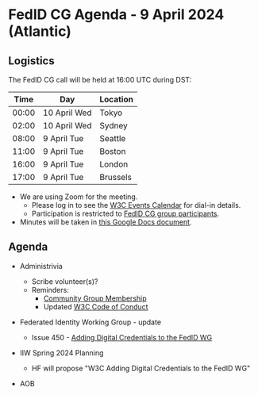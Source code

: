 # FedID CG Agenda - 9 April 2024 (Atlantic)

## Logistics

The FedID CG call will be held at 16:00 UTC during DST:

| Time         | Day    | Location      |
| ------------ | ------ | ------------- |
| 00:00 | 10 April Wed | Tokyo         |
| 02:00 | 10 April Wed | Sydney        |
| 08:00 | 9 April Tue | Seattle       |
| 11:00 | 9 April Tue | Boston        |
| 16:00 | 9 April Tue | London        |
| 17:00 | 9 April Tue | Brussels      |


* We are using Zoom for the meeting.
    * Please log in to see the [W3C Events Calendar](https://www.w3.org/events/meetings/20c345a0-f8cc-4d4e-9e9d-d24f04816a32/20240409T080000/) for dial-in details. 
    * Participation is restricted to [FedID CG group participants](https://www.w3.org/community/fed-id/participants).
* Minutes will be taken in [this Google Docs document](https://docs.google.com/document/d/1O7Rn8Aj4rsYWohdEP61lnGdgkai0xTZFQgm7XEA0RBM/edit).


## Agenda

* Administrivia
  * Scribe volunteer(s)?
  * Reminders: 
     * [Community Group Membership](https://www.w3.org/community/fed-id/)
     * Updated [W3C Code of Conduct](https://www.w3.org/policies/code-of-conduct/)
* Federated Identity Working Group - update
  * Issue 450 - [Adding Digital Credentials to the FedID WG](https://github.com/w3c/strategy/issues/450)
* IIW Spring 2024 Planning
  * HF will propose "W3C Adding Digital Credentials to the FedID WG"


* AOB
 
